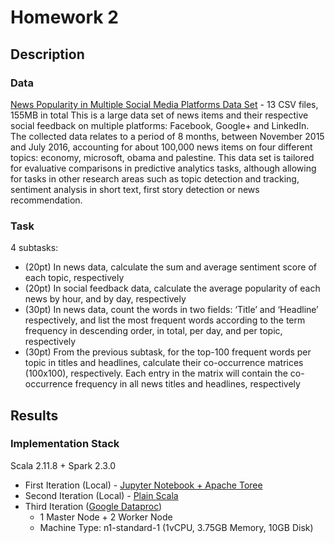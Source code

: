 # Homework 2

## Description

### Data
[News Popularity in Multiple Social Media Platforms Data Set](https://archive.ics.uci.edu/ml/datasets/News+Popularity+in+Multiple+Social+Media+Platforms) - 13 CSV files, 155MB in total
This is a large data set of news items and their respective social feedback on multiple platforms: Facebook, Google+ and LinkedIn.
The collected data relates to a period of 8 months, between November 2015 and July 2016, accounting for about 100,000 news items on four different topics: economy, microsoft, obama and palestine.
This data set is tailored for evaluative comparisons in predictive analytics tasks, although allowing for tasks in other research areas such as topic detection and tracking, sentiment analysis in short text, first story detection or news recommendation.

### Task
4 subtasks:
+ (20pt) In news data, calculate the sum and average sentiment score of each topic, respectively
+ (20pt) In social feedback data, calculate the average popularity of each news by hour, and by day, respectively
+ (30pt) In news data, count the words in two fields: ‘Title’ and ‘Headline’ respectively, and list the most frequent words according to the term frequency in descending order, in total, per day, and per topic, respectively
+ (30pt) From the previous subtask, for the top-100 frequent words per topic in titles and headlines, calculate their co-occurrence matrices (100x100), respectively. Each entry in the matrix will contain the co-occurrence frequency in all news titles and headlines, respectively

## Results

### Implementation Stack
Scala 2.11.8 + Spark 2.3.0

+ First Iteration (Local) - [Jupyter Notebook + Apache Toree](https://github.com/michaelandhsm2/big-data-mining-course/blob/master/hw2/HW%20%232.ipynb)
+ Second Iteration (Local) - [Plain Scala](https://github.com/michaelandhsm2/big-data-mining-course/blob/master/hw2/sbt/src/main/scala/hw2.scala)
+ Third Iteration ([Google Dataproc](https://cloud.google.com/dataproc/))
  - 1 Master Node + 2 Worker Node
  - Machine Type: n1-standard-1 (1vCPU, 3.75GB Memory, 10GB Disk)
<!-- ![Cluster Setup Picture](https://raw.githubusercontent.com/michaelandhsm2/big-data-mining-course/master/hw1/pics/Cluster%20Setup.PNG) -->
<!--
### Output
- Output File ([Google Drive Download Link](https://drive.google.com/file/d/1Tow0I7p9pmR5fQ41nOS95xFFPLFDQEbX/view?usp=sharing))

- Console Output 1

![Console Output 1 Picture](https://raw.githubusercontent.com/michaelandhsm2/big-data-mining-course/master/hw1/pics/Results%20-%201.PNG)

- Console Output 2

![Console Output 2 Picture](https://raw.githubusercontent.com/michaelandhsm2/big-data-mining-course/master/hw1/pics/Results%20-%202.PNG) -->
